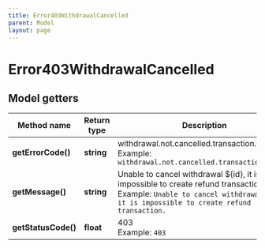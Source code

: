 ```yaml
---
title: Error403WithdrawalCancelled
parent: Model
layout: page
---
```


# Error403WithdrawalCancelled

## Model getters

Method name | Return type | Description | Notes
------------ | ------------- | ------------- | -------------
**getErrorCode()** | **string** | withdrawal.not.cancelled.transaction.failed <br>Example: `withdrawal.not.cancelled.transaction.failed` |
**getMessage()** | **string** | Unable to cancel withdrawal ${id}, it is impossible to create refund transaction. <br>Example: `Unable to cancel withdrawal ${id}, it is impossible to create refund transaction.` |
**getStatusCode()** | **float** | 403 <br>Example: `403` |

